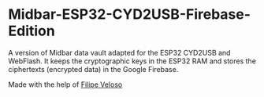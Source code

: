 # Midbar-ESP32-CYD2USB-Firebase-Edition
A version of Midbar data vault adapted for the ESP32 CYD2USB and WebFlash. It keeps the cryptographic keys in the ESP32 RAM and stores the ciphertexts (encrypted data) in the Google Firebase.

Made with the help of [Filipe Veloso](https://github.com/Rovel)
